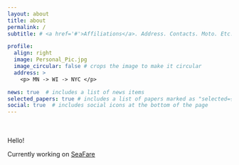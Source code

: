 ```yaml
---
layout: about
title: about
permalink: /
subtitle: # <a href='#'>Affiliations</a>. Address. Contacts. Moto. Etc.

profile:
  align: right
  image: Personal_Pic.jpg
  image_circular: false # crops the image to make it circular
  address: >
    <p> MN -> WI -> NYC </p>

news: true  # includes a list of news items
selected_papers: true # includes a list of papers marked as "selected={true}"
social: true  # includes social icons at the bottom of the page
---
```


<br><br>
Hello! 

Currently working on [SeaFare](https://www.seafare.io) 
